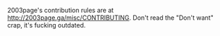 2003page's contribution rules are at http://2003page.ga/misc/CONTRIBUTING. Don't read the "Don't want" crap, it's fucking outdated.